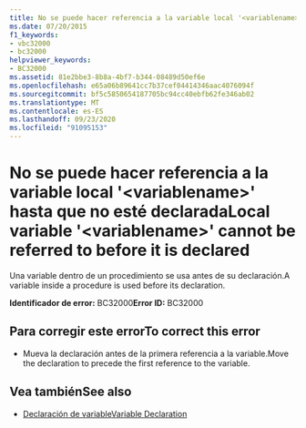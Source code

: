 ```yaml
---
title: No se puede hacer referencia a la variable local '<variablename>' hasta que no esté declarada
ms.date: 07/20/2015
f1_keywords:
- vbc32000
- bc32000
helpviewer_keywords:
- BC32000
ms.assetid: 81e2bbe3-8b8a-4bf7-b344-08489d50ef6e
ms.openlocfilehash: e65a06b89641cc7b37cef04414346aac4076094f
ms.sourcegitcommit: bf5c5850654187705bc94cc40ebfb62fe346ab02
ms.translationtype: MT
ms.contentlocale: es-ES
ms.lasthandoff: 09/23/2020
ms.locfileid: "91095153"
---
```

# <a name="local-variable-variablename-cannot-be-referred-to-before-it-is-declared"></a><span data-ttu-id="1cfb2-102">No se puede hacer referencia a la variable local '\<variablename>' hasta que no esté declarada</span><span class="sxs-lookup"><span data-stu-id="1cfb2-102">Local variable '\<variablename>' cannot be referred to before it is declared</span></span>

<span data-ttu-id="1cfb2-103">Una variable dentro de un procedimiento se usa antes de su declaración.</span><span class="sxs-lookup"><span data-stu-id="1cfb2-103">A variable inside a procedure is used before its declaration.</span></span>  
  
 <span data-ttu-id="1cfb2-104">**Identificador de error:** BC32000</span><span class="sxs-lookup"><span data-stu-id="1cfb2-104">**Error ID:** BC32000</span></span>  
  
## <a name="to-correct-this-error"></a><span data-ttu-id="1cfb2-105">Para corregir este error</span><span class="sxs-lookup"><span data-stu-id="1cfb2-105">To correct this error</span></span>  
  
- <span data-ttu-id="1cfb2-106">Mueva la declaración antes de la primera referencia a la variable.</span><span class="sxs-lookup"><span data-stu-id="1cfb2-106">Move the declaration to precede the first reference to the variable.</span></span>  
  
## <a name="see-also"></a><span data-ttu-id="1cfb2-107">Vea también</span><span class="sxs-lookup"><span data-stu-id="1cfb2-107">See also</span></span>

- [<span data-ttu-id="1cfb2-108">Declaración de variable</span><span class="sxs-lookup"><span data-stu-id="1cfb2-108">Variable Declaration</span></span>](../programming-guide/language-features/variables/variable-declaration.md)
